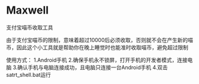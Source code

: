 # Maxwell

支付宝喵币收取工具

由于支付宝喵币的限制，意味着超过10000后必须收取，否则就不会在产生新的喵币，因此这个小工具就是帮助你在晚上睡觉时也能准时收取喵币，避免超过限制

使用方式：
1.Android手机
2.确保手机永不锁屏，打开手机的开发者模式，连接电脑
3.确认手机与电脑连接成功，且电脑只连接一台Android手机
4.双击satrt_shell.bat运行
